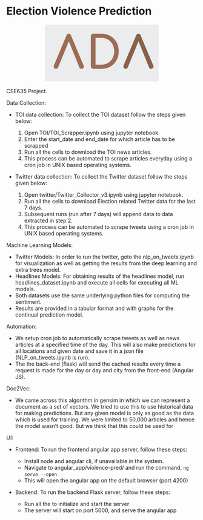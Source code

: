 # Election Violence Prediction
<p align="center">
<img src="assets/ada.png" width="300">
</p>
<p>
CSE635 Project.
</p>

Data Collection:

* TOI data collection:
 To collect the TOI dataset follow the steps given below:
	1. Open TOI/TOI_Scrapper.ipynb using jupyter notebook.
	2. Enter the start_date and end_date for which article has to be scrapped
	3. Run all the cells to download the TOI news articles.
	4. This process can be automated to scrape articles everyday using a cron job in UNIX based operating systems.


* Twitter data collection: 
To collect the Twitter dataset follow the steps given below:
	1. Open twitter/Twitter_Collector_v3.ipynb using jupyter notebook.
	2. Run all the cells to download Election related Twitter data for the last 7 days.
	3. Subsequent runs (run after 7 days) will append data to data extracted in step 2.
	4. This process can be automated to scrape tweets using a cron job in UNIX based operating systems.




Machine Learning Models:

* Twitter Models: 
	In order to run the twitter, goto the nlp_on_tweets.ipynb for visualization as well as getting the results from the deep learning and extra trees model.
* Headlines Models:
	 For obtaining results of the headlines model, run headlines_dataset.ipynb and execute all cells for executing all ML models.
* Both datasets use the same underlying python files for computing the sentiment.
* Results are provided in a tabular format and with graphs for the continual prediction model.


Automation:

* We setup cron job to automatically scrape tweets as well as news articles at a specified time of the day. This will also make predictions for all locations and given date and save it in a json
file (NLP_on_tweets.ipynb is run). 
* The the back-end (flask) will send the cached results every time a request is made for the day or day and city from the front-end (Angular JS).


Doc2Vec:

* We came across this algorithm in gensim in which we can represent a document as a set of vectors. We tried to use this to use historical data for making predictions.  But any given model is only 	as good as the data which is used for training. We were limited to 50,000 articles and hence the model wasn’t good. But we think that this could be used for 




UI:
* Frontend: To run the frontend angular app server, follow these steps:
   * Install node and angular cli, if unavailable in the system.
   * Navigate to angular_app/violence-pred/ and run the command, `ng serve --open`
   * This will open the angular app on the default browser (port 4200)


* Backend: To run the backend Flask server, follow these steps:
   * Run all the to initialize and start the server
   * The server will start on port 5000, and serve the angular app

